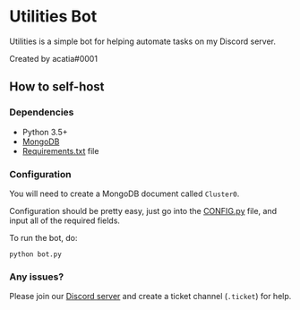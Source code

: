 # Utilities Bot
Utilities is a simple bot for helping automate tasks on my Discord server.

Created by acatia#0001

## How to self-host
### Dependencies
* Python 3.5+
* [MongoDB](https://www.mongodb.com)
* [Requirements.txt](requirements.txt) file

### Configuration
You will need to create a MongoDB document called `Cluster0`.

Configuration should be pretty easy, just go into the [CONFIG.py](CONFIG.py) file, and input all of the required fields.

To run the bot, do:
```
python bot.py
```

### Any issues?
Please join our [Discord server](https://discord.gg/p5bURjs) and create a ticket channel (`.ticket`) for help.
